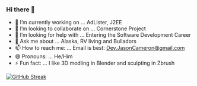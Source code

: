 ### Hi there 👋

<!--
**WebDevJasonCameron/WebDevJasonCameron** is a ✨ _special_ ✨ repository because its `README.md` (this file) appears on your GitHub profile.

Here are some ideas to get you started:
-->
- 🔭 I’m currently working on ... AdLister, J2EE
- 👯 I’m looking to collaborate on ... Cornerstone Project
- 🤔 I’m looking for help with ... Entering the Software Development Career
- 💬 Ask me about ... Alaska, RV living and Bulladors
- 📫 How to reach me: ... Email is best: Dev.JasonCameron@gmail.com
- 😄 Pronouns: ... He/Him
- ⚡ Fun fact: ... I like 3D modling in Blender and sculpting in Zbrush 

[![GitHub Streak](http://github-readme-streak-stats.herokuapp.com?user=WebDevJasonCameron&theme=highcontrast&hide_border=true&date_format=M%20j%5B%2C%20Y%5D)](https://git.io/streak-stats)
